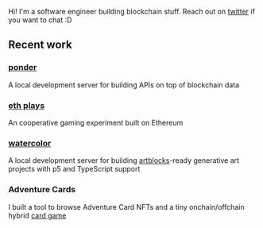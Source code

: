 Hi! I'm a software engineer building blockchain stuff. Reach out on [twitter](https://twitter.com/0xOlias) if you want to chat :D

## Recent work

### [ponder](https://github.com/0xOlias/ponder)
A local development server for building APIs on top of blockchain data

### [eth plays](https://github.com/0xOlias/ethplays-contracts)
An cooperative gaming experiment built on Ethereum

### [watercolor](https://github.com/0xOlias/watercolor)
A local development server for building [artblocks](https://www.artblocks.io/)-ready generative art projects with p5 and TypeScript support

### Adventure Cards  
I built a tool to browse Adventure Card NFTs and a tiny onchain/offchain hybrid [card game](https://github.com/Adventure-Cards/game-client)  
